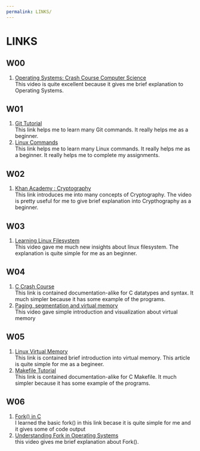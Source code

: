 ```yaml
---
permalink: LINKS/
---
```

# LINKS

## W00
1. [Operating Systems: Crash Course Computer Science](https://www.youtube.com/watch?v=26QPDBe-NB8)<br>
    This video is quite excellent because it gives me brief explanation to Operating Systems.

## W01
1. [Git Tutorial](https://www.tutorialspoint.com/git/index.htm)<br>
    This link helps me to learn many Git commands. It really helps me as a beginner.
2. [Linux Commands](https://www.javatpoint.com/linux-commands)<br>
    This link helps me to learn many Linux commands. It really helps me as a beginner. It really helps me to complete my assignments.

## W02
1. [Khan Academy : Cryptography](https://www.khanacademy.org/computing/computer-science/cryptography)<br>
    This link introduces me into many concepts of Cryptography. The video is pretty useful for me to give brief explanation into Crypthography as a beginner.
 
## W03
1. [Learning Linux Filesystem](https://www.youtube.com/watch?v=HIXzJ3Rz9po)<br>
    This video gave me much new insights about linux filesystem. The explanation is quite simple for me as an beginner.
 
## W04
1. [C Crash Course](http://www.mattababy.org/~belmonte/Teaching/CCC/CrashCourseC.html) <br>
    This link is contained documentation-alike for C datatypes and syntax. It much simpler because it has some example of the programs.
    <br>
2. [Paging, segmentation and virtual memory](https://www.youtube.com/watch?v=O4nwUqQodAg) <br>
    This video gave simple introduction and visualization about virtual memory
    
## W05
1. [Linux Virtual Memory](https://www.makeuseof.com/virtual-memory-on-linux/) <br>
    This link is contained brief introduction into virtual memory. This article is quite simple for me as a begineer.
    <br>
2. [Makefile Tutorial](https://makefiletutorial.com/) <br>
    This link is contained documentation-alike for C Makefile. It much simpler because it has some example of the programs.
    
## W06
1. [Fork() in C](https://www.geeksforgeeks.org/fork-system-call/) <br>
    I learned the basic fork() in this link becase it is quite simple for me and it gives some of code output
    <br>
2. [Understanding Fork in Operating Systems](https://www.youtube.com/watch?v=PwxTbksJ2fo) <br>
    this video gives me brief explanation about Fork().
